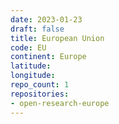 ```yaml
---
date: 2023-01-23
draft: false
title: European Union
code: EU
continent: Europe
latitude:
longitude:
repo_count: 1
repositories:
- open-research-europe
---
```



